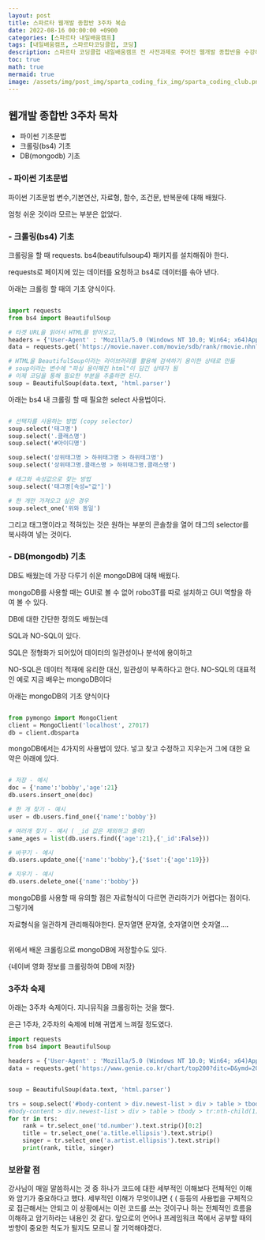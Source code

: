 ```yaml
---
layout: post
title: 스파르타 웹개발 종합반 3주차 복습
date: 2022-08-16 00:00:00 +0900
categories: [스파르타 내일배움캠프]
tags: [내일배움캠프, 스파르타코딩클럽, 코딩]
description: 스파르타 코딩클럽 내일배움캠프 전 사전과제로 주어진 웹개발 종합반을 수강하고 작성했습니다.
toc: true
math: true
mermaid: true
image: /assets/img/post_img/sparta_coding_fix_img/sparta_coding_club.png
---
```

## 웹개발 종합반 3주차 목차
- 파이썬 기초문법
- 크롤링(bs4) 기초
- DB(mongodb) 기초


### - 파이썬 기초문법
파이썬 기초문법 변수,기본연산, 자료형, 함수, 조건문, 반복문에 대해 배웠다.<br>

엄청 쉬운 것이라 모르는 부분은 없었다. <br>

### - 크롤링(bs4) 기초
크롤링을 할 때 requests. bs4(beautifulsoup4) 패키지를 설치해줘야 한다. <br>

requests로 페이지에 있는 데이터를 요청하고 bs4로 데이터를 솎아 낸다. <br>

아래는 크롤링 할 때의 기초 양식이다. <br>

```python 

import requests
from bs4 import BeautifulSoup

# 타겟 URL을 읽어서 HTML를 받아오고,
headers = {'User-Agent' : 'Mozilla/5.0 (Windows NT 10.0; Win64; x64)AppleWebKit/537.36 (KHTML, like Gecko) Chrome/73.0.3683.86 Safari/537.36'}
data = requests.get('https://movie.naver.com/movie/sdb/rank/rmovie.nhn?sel=pnt&date=20200303',headers=headers)

# HTML을 BeautifulSoup이라는 라이브러리를 활용해 검색하기 용이한 상태로 만듦
# soup이라는 변수에 "파싱 용이해진 html"이 담긴 상태가 됨
# 이제 코딩을 통해 필요한 부분을 추출하면 된다.
soup = BeautifulSoup(data.text, 'html.parser')

```
아래는 bs4 내 크롤링 할 때 필요한 select 사용법이다.

```python

# 선택자를 사용하는 방법 (copy selector)
soup.select('태그명')
soup.select('.클래스명')
soup.select('#아이디명')

soup.select('상위태그명 > 하위태그명 > 하위태그명')
soup.select('상위태그명.클래스명 > 하위태그명.클래스명')

# 태그와 속성값으로 찾는 방법
soup.select('태그명[속성="값"]')

# 한 개만 가져오고 싶은 경우
soup.select_one('위와 동일')

```
그리고 태그명이라고 적혀있는 것은 원하는 부분의 콘솔창을 열어 태그의 selector를 복사하여 넣는 것이다.<br>
### - DB(mongodb) 기초
DB도 배웠는데 가장 다루기 쉬운 mongoDB에 대해 배웠다. <br>

mongoDB를 사용할 때는 GUI로 볼 수 없어 robo3T를 따로 설치하고 GUI 역할을 하여 볼 수 있다.<br>

 

DB에 대한 간단한 정의도 배웠는데<br>

SQL과 NO-SQL이 있다. <br>

SQL은 정형화가 되어있어 데이터의 일관성이나 분석에 용이하고<br>

NO-SQL은 데이터 적재에 유리한 대신, 일관성이 부족하다고 한다. NO-SQL의 대표적인 예로 지금 배우는 mongoDB이다<br>


아래는  mongoDB의 기초 양식이다<br>

```python

from pymongo import MongoClient
client = MongoClient('localhost', 27017)
db = client.dbsparta

```
mongoDB에서는 4가지의 사용법이 있다. 넣고 찾고 수정하고 지우는거 그에 대한 요약은 아래에 있다.

```python

# 저장 - 예시
doc = {'name':'bobby','age':21}
db.users.insert_one(doc)

# 한 개 찾기 - 예시
user = db.users.find_one({'name':'bobby'})

# 여러개 찾기 - 예시 ( _id 값은 제외하고 출력)
same_ages = list(db.users.find({'age':21},{'_id':False}))

# 바꾸기 - 예시
db.users.update_one({'name':'bobby'},{'$set':{'age':19}})

# 지우기 - 예시
db.users.delete_one({'name':'bobby'})

```
mongoDB를 사용할 때 유의할 점은 자료형식이 다르면 관리하기가 어렵다는 점이다. 그렇기에 <br>

자료형식을 일관하게 관리해줘야한다. 문자열면 문자열, 숫자열이면 숫자열....<br>
<br>

위에서 배운 크롤링으로 mongoDB에 저장할수도 있다. <br>

{네이버 영화 정보를 크롤링하여 DB에 저장}<br>

### 3주차 숙제
아래는 3주차 숙제이다. 지니뮤직을 크롤링하는 것을 했다. <br>

은근 1주차, 2주차의 숙제에 비해 귀엽게 느껴질 정도였다. 
```python
import requests
from bs4 import BeautifulSoup

headers = {'User-Agent' : 'Mozilla/5.0 (Windows NT 10.0; Win64; x64)AppleWebKit/537.36 (KHTML, like Gecko) Chrome/73.0.3683.86 Safari/537.36'}
data = requests.get('https://www.genie.co.kr/chart/top200?ditc=D&ymd=20200403&hh=23&rtm=N&pg=1',headers=headers)


soup = BeautifulSoup(data.text, 'html.parser')

trs = soup.select('#body-content > div.newest-list > div > table > tbody > tr')
#body-content > div.newest-list > div > table > tbody > tr:nth-child(1) > td.info > a.title.ellipsis
for tr in trs:
    rank = tr.select_one('td.number').text.strip()[0:2]
    title = tr.select_one('a.title.ellipsis').text.strip()
    singer = tr.select_one('a.artist.ellipsis').text.strip()
    print(rank, title, singer)
```

### 보완할 점
강사님이 매일 말씀하시는 것 중 하나가 코드에 대한 세부적인 이해보다 전체적인 이해와 암기가 중요하다고 했다.
세부적인 이해가 무엇이냐면 { (  등등의 사용법을 구체적으로 접근해서는 안되고 이 상황에서는 이런 코드를 쓰는 것이구나 하는 전체적인 흐름을 이해하고 암기하라는 내용인 것 같다. 앞으로의 언어나 프레임워크 쪽에서 공부할 때의 방향이 중요한 척도가 될지도 모르니 잘 기억해야겠다.  